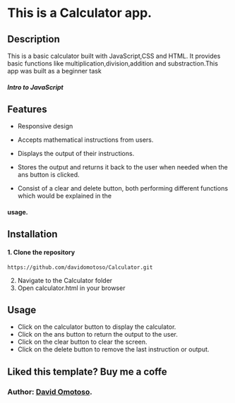 # This is a Calculator app.

## Description

This is a basic calculator built with JavaScript,CSS and HTML. It provides basic functions like multiplication,division,addition and substraction.This app was built as a beginner task <h5>Intro to JavaScript</h5>

## Features

- Responsive design

- Accepts mathematical instructions from users.

- Displays the output of their instructions.

- Stores the output and returns it back to the user when needed when the ans button is clicked.

- Consist of a clear and delete button, both performing different functions which would be explained in the

#### usage.

## Installation

#### 1. Clone the repository

```
https://github.com/davidomotoso/Calculator.git
```

2. Navigate to the Calculator folder
3. Open calculator.html in your browser

## Usage

- Click on the calculator button to display the calculator.
- Click on the ans button to return the output to the user.
- Click on the clear button to clear the screen.
- Click on the delete button to remove the last instruction or output.

## Liked this template? Buy me a coffe

### Author: <a href='https://github.com/davidomotoso'>David Omotoso</a>.
